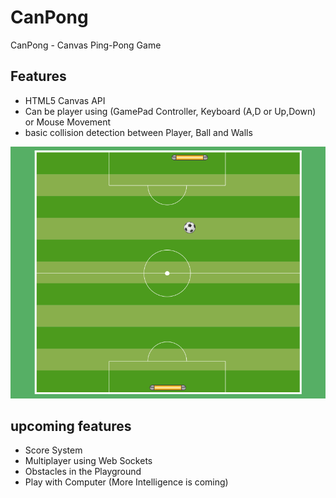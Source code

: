 # CanPong
CanPong - Canvas Ping-Pong Game

## Features
* HTML5 Canvas API
* Can be player using (GamePad Controller, Keyboard (A,D or Up,Down) or Mouse Movement
* basic collision detection between Player, Ball and Walls

![alt tag](https://raw.githubusercontent.com/mmf/canpong/master/img/screenshot.png)

## upcoming features
* Score System
* Multiplayer using Web Sockets
* Obstacles in the Playground
* Play with Computer (More Intelligence is coming)
